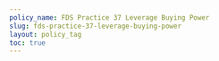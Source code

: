 ```yaml
---
policy_name: FDS Practice 37 Leverage Buying Power
slug: fds-practice-37-leverage-buying-power
layout: policy_tag
toc: true
---
```

